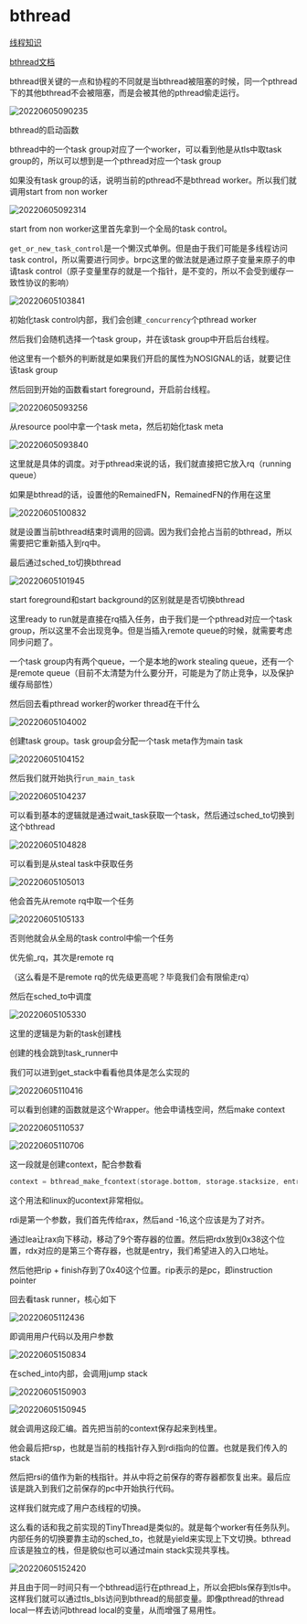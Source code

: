# bthread

[线程知识](https://github.com/apache/incubator-brpc/blob/master/docs/cn/threading_overview.md)

[bthread文档](https://github.com/apache/incubator-brpc/blob/master/docs/cn/bthread.md)

bthread很关键的一点和协程的不同就是当bthread被阻塞的时候，同一个pthread下的其他bthread不会被阻塞，而是会被其他的pthread偷走运行。

![20220605090235](https://picsheep.oss-cn-beijing.aliyuncs.com/pic/20220605090235.png)

bthread的启动函数

bthread中的一个task group对应了一个worker，可以看到他是从tls中取task group的，所以可以想到是一个pthread对应一个task group

如果没有task group的话，说明当前的pthread不是bthread worker。所以我们就调用start from non worker

![20220605092314](https://picsheep.oss-cn-beijing.aliyuncs.com/pic/20220605092314.png)

start from non worker这里首先拿到一个全局的task control。

`get_or_new_task_control`是一个懒汉式单例。但是由于我们可能是多线程访问task control，所以需要进行同步。brpc这里的做法就是通过原子变量来原子的申请task control（原子变量里存的就是一个指针，是不变的，所以不会受到缓存一致性协议的影响）

![20220605103841](https://picsheep.oss-cn-beijing.aliyuncs.com/pic/20220605103841.png)

初始化task control内部，我们会创建`_concurrency`个pthread worker

然后我们会随机选择一个task group，并在该task group中开启后台线程。

他这里有一个额外的判断就是如果我们开启的属性为NOSIGNAL的话，就要记住该task group

然后回到开始的函数看start foreground，开启前台线程。

![20220605093256](https://picsheep.oss-cn-beijing.aliyuncs.com/pic/20220605093256.png)

从resource pool中拿一个task meta，然后初始化task meta

![20220605093840](https://picsheep.oss-cn-beijing.aliyuncs.com/pic/20220605093840.png)

这里就是具体的调度。对于pthread来说的话，我们就直接把它放入rq（running queue）

如果是bthread的话，设置他的RemainedFN，RemainedFN的作用在这里

![20220605100832](https://picsheep.oss-cn-beijing.aliyuncs.com/pic/20220605100832.png)

就是设置当前bthread结束时调用的回调。因为我们会抢占当前的bthread，所以需要把它重新插入到rq中。

最后通过sched_to切换bthread

![20220605101945](https://picsheep.oss-cn-beijing.aliyuncs.com/pic/20220605101945.png)

start foreground和start background的区别就是是否切换bthread

这里ready to run就是直接在rq插入任务，由于我们是一个pthread对应一个task group，所以这里不会出现竞争。但是当插入remote queue的时候，就需要考虑同步问题了。

一个task group内有两个queue，一个是本地的work stealing queue，还有一个是remote queue（目前不太清楚为什么要分开，可能是为了防止竞争，以及保护缓存局部性）

然后回去看pthread worker的worker thread在干什么

![20220605104002](https://picsheep.oss-cn-beijing.aliyuncs.com/pic/20220605104002.png)

创建task group。task group会分配一个task meta作为main task

![20220605104152](https://picsheep.oss-cn-beijing.aliyuncs.com/pic/20220605104152.png)

然后我们就开始执行`run_main_task`

![20220605104237](https://picsheep.oss-cn-beijing.aliyuncs.com/pic/20220605104237.png)

可以看到基本的逻辑就是通过wait_task获取一个task，然后通过sched_to切换到这个bthread

![20220605104828](https://picsheep.oss-cn-beijing.aliyuncs.com/pic/20220605104828.png)

可以看到是从steal task中获取任务

![20220605105013](https://picsheep.oss-cn-beijing.aliyuncs.com/pic/20220605105013.png)

他会首先从remote rq中取一个任务

![20220605105133](https://picsheep.oss-cn-beijing.aliyuncs.com/pic/20220605105133.png)

否则他就会从全局的task control中偷一个任务

优先偷_rq，其次是remote rq

（这么看是不是remote rq的优先级更高呢？毕竟我们会有限偷走rq）

然后在sched_to中调度

![20220605105330](https://picsheep.oss-cn-beijing.aliyuncs.com/pic/20220605105330.png)

这里的逻辑是为新的task创建栈

创建的栈会跳到task_runner中

我们可以进到get_stack中看看他具体是怎么实现的

![20220605110416](https://picsheep.oss-cn-beijing.aliyuncs.com/pic/20220605110416.png)

可以看到创建的函数就是这个Wrapper。他会申请栈空间，然后make context

![20220605110537](https://picsheep.oss-cn-beijing.aliyuncs.com/pic/20220605110537.png)

![20220605110706](https://picsheep.oss-cn-beijing.aliyuncs.com/pic/20220605110706.png)

这一段就是创建context，配合参数看
```cpp
context = bthread_make_fcontext(storage.bottom, storage.stacksize, entry);
```

这个用法和linux的ucontext非常相似。

rdi是第一个参数，我们首先传给rax，然后and -16,这个应该是为了对齐。

通过lea让rax向下移动，移动了9个寄存器的位置。然后把rdx放到0x38这个位置，rdx对应的是第三个寄存器，也就是entry，我们希望进入的入口地址。

然后他把rip + finish存到了0x40这个位置。rip表示的是pc，即instruction pointer

回去看task runner，核心如下

![20220605112436](https://picsheep.oss-cn-beijing.aliyuncs.com/pic/20220605112436.png)

即调用用户代码以及用户参数

![20220605150834](https://picsheep.oss-cn-beijing.aliyuncs.com/pic/20220605150834.png)

在sched_into内部，会调用jump stack

![20220605150903](https://picsheep.oss-cn-beijing.aliyuncs.com/pic/20220605150903.png)

![20220605150945](https://picsheep.oss-cn-beijing.aliyuncs.com/pic/20220605150945.png)

就会调用这段汇编。首先把当前的context保存起来到栈里。

他会最后把rsp，也就是当前的栈指针存入到rdi指向的位置。也就是我们传入的stack

然后把rsi的值作为新的栈指针。并从中将之前保存的寄存器都恢复出来。最后应该是跳入到我们之前保存的pc中开始执行代码。

这样我们就完成了用户态线程的切换。

这么看的话和我之前实现的TinyThread是类似的。就是每个worker有任务队列。内部任务的切换要靠主动的sched_to，也就是yield来实现上下文切换。bthread应该是独立的栈，但是貌似也可以通过main stack实现共享栈。

![20220605152420](https://picsheep.oss-cn-beijing.aliyuncs.com/pic/20220605152420.png)

并且由于同一时间只有一个bthread运行在pthread上，所以会把bls保存到tls中。这样我们就可以通过tls_bls访问到bthread的局部变量。即像pthread的thread local一样去访问bthread local的变量，从而增强了易用性。